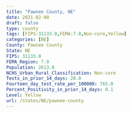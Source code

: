 ```yaml
---
title: "Pawnee County, NE"
date: 2021-02-08
draft: false
type: county
tags: [FIPS:31133.0,FEMA:7.0,Non-core,Yellow]
categories: [NE]
County: Pawnee County
State: NE
FIPS: 31133.0
FEMA_Region: 7.0
Population: 2613.0
NCHS_Urban_Rural_Classification: Non-core
Tests_in_prior_14_days: 20.0
Fourteen_day_test_rate_per_100000: 765.0
Percent_Positivity_in_prior_14_days: 0.1
Level: Yellow
url: /states/NE/pawnee-county
---
```



